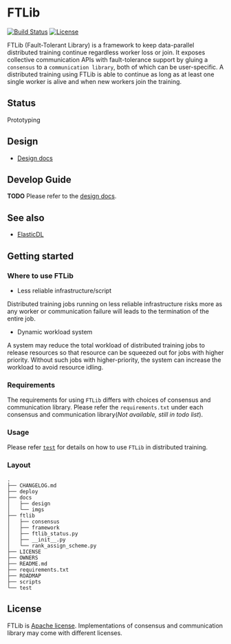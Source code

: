 # FTLib

[![Build Status](https://travis-ci.org/caicloud/ftlib.svg?branch=master)](https://travis-ci.org/caicloud/ftlib)
[![License](https://img.shields.io/badge/License-Apache%202.0-blue.svg)](./LICENSE)

FTLib (Fault-Tolerant Library) is a framework to keep data-parallel distributed training continue regardless worker loss or join. It exposes collective communication APIs with fault-tolerance support by gluing a `consensus` to a `communication library`, both of which can be user-specific. A distributed training using FTLib is able to continue as long as at least one single worker is alive and when new workers join the training.

## Status

Prototyping

## Design

* [Design docs](https://github.com/caicloud/ftlib/tree/master/docs/design)

## Develop Guide

**TODO**
Please refer to the [design docs](https://github.com/caicloud/ftlib/tree/master/docs/design).

## See also

* [ElasticDL](https://github.com/sql-machine-learning/elasticdl/)

## Getting started

### Where to use FTLib

- Less reliable infrastructure/script

Distributed training jobs running on less reliable infrastructure risks more as any worker or communication failure will leads to the termination of the entire job.

- Dynamic workload system

A system may reduce the total workload of distributed training jobs to release resources so that resource can be squeezed out for jobs with higher priority. Without such jobs with higher-priority, the system can increase the workload to avoid resource idling.

### Requirements

The requirements for using `FTLib` differs with choices of consensus and communication library. Please refer the `requirements.txt` under each consensus and communication library(*Not available, still in todo list*).

### Usage

Please refer [`test`](./test) for details on how to use `FTLib` in distributed training.

### Layout

```
.
├── CHANGELOG.md
├── deploy
├── docs
│   ├── design
│   └── imgs
├── ftlib
│   ├── consensus
│   ├── framework
│   ├── ftlib_status.py
│   ├── __init__.py
│   └── rank_assign_scheme.py
├── LICENSE
├── OWNERS
├── README.md
├── requirements.txt
├── ROADMAP
├── scripts
└── test
```

## License

FTLib is [Apache license](LICENSE). Implementations of consensus and communication library may come with different licenses.
